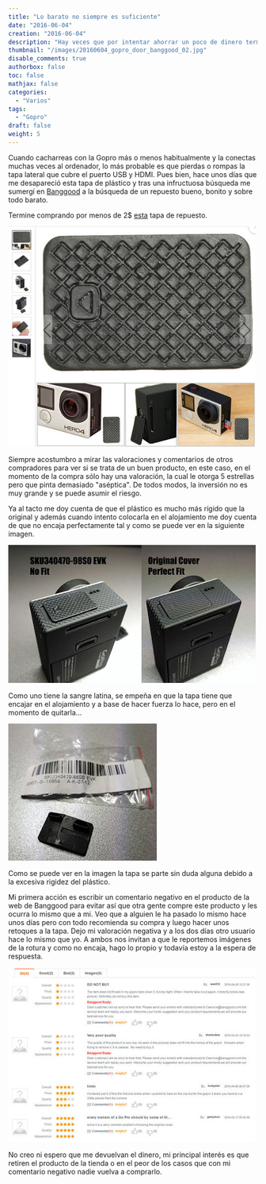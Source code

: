 ```yaml
---
title: "Lo barato no siempre es suficiente"
date: "2016-06-04"
creation: "2016-06-04"
description: "Hay veces que por intentar ahorrar un poco de dinero terminas gastando más de lo previsto.  Esta es una de esas ocasiones"
thumbnail: "/images/20160604_gopro_door_banggood_02.jpg"
disable_comments: true
authorbox: false
toc: false
mathjax: false
categories:
  - "Varios"
tags:
  - "Gopro"
draft: false
weight: 5
---
```

Cuando cacharreas con la Gopro más o menos habitualmente y la conectas muchas veces al ordenador, lo más probable es que pierdas o rompas la tapa lateral que cubre el puerto USB y HDMI. Pues bien, hace unos días que me desapareció esta tapa de plástico y tras una infructuosa búsqueda me sumergí en [Banggood][12] a la búsqueda de un repuesto bueno, bonito y sobre todo barato.

Termine comprando por menos de 2$ [esta][11] tapa de repuesto.

![imagen][1]

Siempre acostumbro a mirar las valoraciones y comentarios de otros compradores para ver si se trata de un buen producto, en este caso, en el momento de la compra sólo hay una valoración, la cual le otorga 5 estrellas pero que pinta demasiado "aséptica". De todos modos, la inversión no es muy grande y se puede asumir el riesgo.

Ya al tacto me doy cuenta de que el plástico es mucho más rígido que la original y además cuando intento colocarla en el alojamiento me doy cuenta de que no encaja perfectamente tal y como se puede ver en la siguiente imagen.

![imagen][2]

Como uno tiene la sangre latina, se empeña en que la tapa tiene que encajar en el alojamiento y a base de hacer fuerza lo hace, pero en el momento de quitarla...

![imagen][3]

Como se puede ver en la imagen la tapa se parte sin duda alguna debido a la excesiva rigidez del plástico.

Mi primera acción es escribir un comentario negativo en el producto de la web de Banggood para evitar así que otra gente compre este producto y les ocurra lo mismo que a mi. Veo que a alguien le ha pasado lo mismo hace unos días pero con todo recomienda su compra y luego hacer unos retoques a la tapa. Dejo mi valoración negativa y a los dos días otro usuario hace lo mismo que yo. A ambos nos invitan a que le reportemos imágenes de la rotura y como no encaja, hago lo propio y todavía estoy a la espera de respuesta.

![imagen][4]

No creo ni espero que me devuelvan el dinero, mi principal interés es que retiren el producto de la tienda o en el peor de los casos que con mi comentario negativo nadie vuelva a comprarlo.

[1]: /images/20160604_gopro_door_banggood.jpg
[2]: /images/20160604_gopro_door_banggood_01.jpg
[3]: /images/20160604_gopro_door_banggood_02.jpg
[4]: /images/20160604_gopro_door_banggood_03.jpg

[11]: http://www.banggood.com/Replacement-USB-Side-Door-Cover-Case-Cap-Repair-Part-For-GoPro-Hero-3-3-Plus-4-p-1026853.html
[12]: http://www.banggood.com

